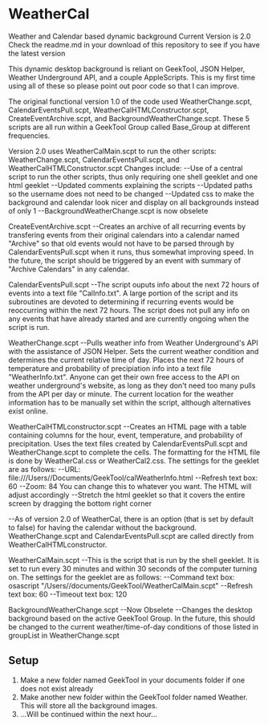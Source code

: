 # WeatherCal
Weather and Calendar based dynamic background
Current Version is 2.0
Check the readme.md in your download of this repository to see if you have the latest version

This dynamic desktop background is reliant on GeekTool, JSON Helper, Weather Underground API, and a couple AppleScripts. This is my first time using all of these so please point out poor code so that I can improve.

The original functional version 1.0 of the code used WeatherChange.scpt, CalendarEventsPull.scpt, WeatherCalHTMLConstructor.scpt, CreateEventArchive.scpt, and BackgroundWeatherChange.scpt. These 5 scripts are all run within a GeekTool Group called Base_Group at different frequencies.

Version 2.0 uses WeatherCalMain.scpt to run the other scripts: WeatherChange.scpt, CalendarEventsPull.scpt, and WeatherCalHTMLConstructor.scpt
Changes include:
  --Use of a central script to run the other scripts, thus only requiring one shell geeklet and one html geeklet
  --Updated comments explaining the scripts
  --Updated paths so the username does not need to be changed
  --Updated css to make the background and calendar look nicer and display on all backgrounds instead of only 1
  --BackgroundWeatherChange.scpt is now obselete


CreateEventArchive.scpt
  --Creates an archive of all recurring events by transfering events from their original calendars into a calendar named "Archive" so that old events would not have to be parsed through by CalendarEventsPull.scpt when it runs, thus somewhat improving speed. In the future, the script should be triggered by an event with summary of "Archive Calendars" in any calendar.
  
  
CalendarEventsPull.scpt
  --The script ouputs info about the next 72 hours of events into a text file "CalInfo.txt". A large portion of the script and its subroutines are devoted to determining if recurring events would be reoccurring within the next 72 hours. The script does not pull any info on any events that have already started and are currently ongoing when the script is run.


WeatherChange.scpt
  --Pulls weather info from Weather Underground's API with the assistance of JSON Helper. Sets the current weather condition and determines the current relative time of day. Places the next 72 hours of temperature and probability of precipiation info into a text file "WeatherInfo.txt". Anyone can get their own free access to the API on weather underground's website, as long as they don't need too many pulls from the API per day or minute. The current location for the weather information has to be manually set within the script, although alternatives exist online.
  
  
WeatherCalHTMLconstructor.scpt
  --Creates an HTML page with a table containing columns for the hour, event, temperature, and probability of precipitation. Uses the text files created by CalendarEventsPull.scpt and WeatherChange.scpt to complete the cells. The formatting for the HTML file is done by WeatherCal.css or WeatherCal2.css. The settings for the geeklet are as follows:
    --URL: file:///Users/<YOURUSERNAME>/Documents/GeekTool/calWeatherInfo.html
    --Refresh text box: 60
    --Zoom: 84   You can change this to whatever you want. The HTML will adjust accordingly
    --Stretch the html geeklet so that it covers the entire screen by dragging the bottom right corner

  --As of version 2.0 of WeatherCal, there is an option (that is set by default to false) for having the calendar without the background.  WeatherChange.scpt and CalendarEventsPull.scpt are called directly from WeatherCalHTMLconstructor.
  
  
WeatherCalMain.scpt
  --This is the script that is run by the shell geeklet. It is set to run every 30 minutes and within 30 seconds of the computer turning on. The settings for the geeklet are as follows:
    --Command text box: osascript "/Users/<YOURUSERNAME>/documents/GeekTool/WeatherCalMain.scpt"
    --Refresh text box: 60
    --Timeout text box: 120
  
  
BackgroundWeatherChange.scpt
  --Now Obselete
  --Changes the desktop background based on the active GeekTool Group. In the future, this should be changed to the current weather/time-of-day conditions of those listed in groupList in WeatherChange.scpt
  
  
## Setup
1. Make a new folder named GeekTool in your documents folder if one does not exist already
2. Make another new folder within the GeekTool folder named Weather. This will store all the background images.
3. ...Will be continued within the next hour...
